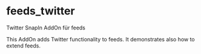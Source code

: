 # feeds_twitter
Twitter SnapIn AddOn für feeds

This AddOn adds Twitter functionality to feeds.
It demonstrates also how to extend feeds. 
